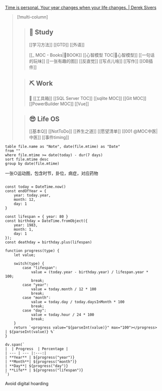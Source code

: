 
[Time is personal. Your year changes when your life changes. | Derek Sivers](https://sive.rs/mny)


>[!multi-column]
>>
>> ## 🧭 Study
>> [[学习方法]] [[GTD]] 	[[外语]]
>> 
>> [[_ MOC - Books|📗BOOK]]
>> [[心智模型 TOC|🧠心智模型]]
>> [[一句话的玩味]]
>> [[一张有趣的图]]
>> [[反直觉]]
>> [[写点儿啥]]
>> [[写作]]
>> [[OB插件]]
>
>> ## ⛏️ Work
>> 🧰 [[工具箱]]
>> [[SQL Server TOC]]
>> [[sqlite MOC]]
>> [[Git MOC]] 
>> [[PowerBuilder MOC]]
>> [[Vue]]
>> 
>
>> ## 😎 Life OS
>> [[基本Q]] [[NotToDo]] [[养生之道]]
>> [[愿望清单]]
>> [[001 @MOC中医|中医]]
>> [[事件timing]]

```dataview
table file.name as "Note", date(file.mtime) as "Date"
from ""
where file.mtime >= date(today) - dur(7 days)
sort file.mtime desc
group by date(file.mtime)
```


一张○运动图，包含时节，卦位，病症，对应药物

```dataviewjs

const today = DateTime.now()
const endOfYear = {
    year: today.year,
    month: 12,
    day: 1
}

const lifespan = { year: 80 } 
const birthday = DateTime.fromObject({
    year: 1983,
    month: 1,
    day: 1
});
const deathday = birthday.plus(lifespan)

function progress(type) {
    let value;
    
    switch(type) {
        case "lifespan": 
            value = (today.year - birthday.year) / lifespan.year * 100;
            break;
        case "year":
            value = today.month / 12 * 100
            break;
        case "month":
            value = today.day / today.daysInMonth * 100
            break;
        case "day":
            value = today.hour / 24 * 100
            break;
    }
    return `<progress value="${parseInt(value)}" max="100"></progress> | ${parseInt(value)} %`
}

dv.span(`
|  | Progress  | Percentage |
| --- | --- |:---:|
| **Year** | ${progress("year")}
| **Month**| ${progress("month")}
| **Day**| ${progress("day")}
| **Life** | ${progress("lifespan")}
`)

```




Avoid digital hoarding

